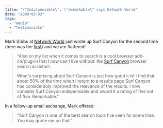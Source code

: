 ```yaml
---
title: "\"Indispensable\", \"remarkable\" says Network World"
date: "2009-03-03"
tags: 
  - "media"
  - "testimonials"
---
```


Mark Gibbs at [Network World](http://www.networkworld.com/columnists/2009/030309-gearhead.html) just wrote up Surf Canyon for the second time (here was the [first](http://blog.surfcanyon.com/2008/10/08/kudos-from-network-world/)) and we are flattered!

> "Also on my list when it comes to search is a cool browser add-on/plug-in that I now can't live without: the [Surf Canyon](http://www.surfcanyon.com) browser search assistant.
> 
> What's surprising about Surf Canyon is just how good it is! I find that about 50% of the time when I return to a results page Surf Canyon has considerably improved the relevance of the results. I now consider Surf Canyon indispensable and award it a rating of five out of five. Remarkable."

In a follow-up email exchange, Mark offered:

> "Surf Canyon is one of the best search tools I've seen for some time. You may quote me on that."
